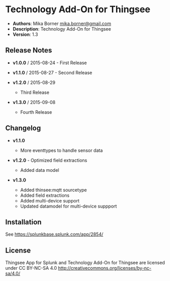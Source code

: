 # Technology Add-On for Thingsee

- **Authors**:          Mika Borner <mika.borner@gmail.com>
- **Description**:      Technology Add-On for Thingsee
- **Version**:          1.3

## Release Notes
- **v1.0.0**    /       2015-08-24
        - First Release   

- **v1.1.0**   /	2015-08-27
        - Second Release

- **v1.2.0**   /        2015-08-29
	- Third Release

- **v1.3.0**   /        2015-09-08
	- Fourth Release

## Changelog

- **v1.1.0**
	- More eventtypes to handle sensor data

- **v1.2.0**
        - Optimized field extractions
	- Added data model

- **v1.3.0**
	- Added thinsee:mqtt sourcetype
	- Added field extractions
	- Added multi-device support
	- Updated datamodel for multi-device suppport


## Installation

See https://splunkbase.splunk.com/app/2854/

## License

Thingsee App for Splunk and Technology Add-On for Thingsee are licensed under CC BY-NC-SA 4.0 http://creativecommons.org/licenses/by-nc-sa/4.0/
